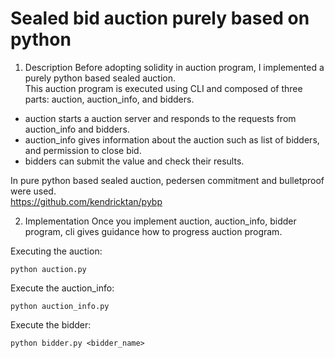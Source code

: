 # Sealed bid auction purely based on python

1. Description
Before adopting solidity in auction program, I implemented a purely python based sealed auction.  
This auction program is executed using CLI and composed of three parts: auction, auction_info, and bidders.
- auction starts a auction server and responds to the requests from auction_info and bidders.
- auction_info gives information about the auction such as list of bidders, and permission to close bid.
- bidders can submit the value and check their results. 

In pure python based sealed auction, pedersen commitment and bulletproof were used.  
https://github.com/kendricktan/pybp



2. Implementation 
Once you implement auction, auction_info, bidder program, cli gives guidance how to progress auction program.  

Executing the auction: 
```
python auction.py
```

Execute the auction_info:
```
python auction_info.py
```

Execute the bidder:
```
python bidder.py <bidder_name>
```
